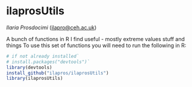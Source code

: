 # ilaprosUtils
*Ilaria Prosdocimi* (ilapro@ceh.ac.uk)

A bunch of functions in R I find useful - mostly extreme values stuff and things
To use this set of functions you will need to run the following in R: 

```r
# if not already installed`
# install.packages("devtools")`
library(devtools)
install_github("ilapros/ilaprosUtils")
library(ilaprosUtils)
``` 